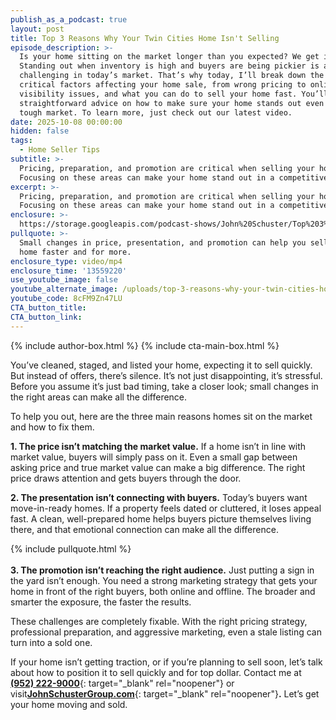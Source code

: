 ```yaml
---
publish_as_a_podcast: true
layout: post
title: Top 3 Reasons Why Your Twin Cities Home Isn't Selling
episode_description: >-
  Is your home sitting on the market longer than you expected? We get it.
  Standing out when inventory is high and buyers are being pickier is a lot more
  challenging in today’s market. That’s why today, I’ll break down the three
  critical factors affecting your home sale, from wrong pricing to online
  visibility issues, and what you can do to sell your home fast. You’ll get
  straightforward advice on how to make sure your home stands out even in a
  tough market. To learn more, just check out our latest video.
date: 2025-10-08 00:00:00
hidden: false
tags:
  - Home Seller Tips
subtitle: >-
  Pricing, preparation, and promotion are critical when selling your home.
  Focusing on these areas can make your home stand out in a competitive market.
excerpt: >-
  Pricing, preparation, and promotion are critical when selling your home.
  Focusing on these areas can make your home stand out in a competitive market.
enclosure: >-
  https://storage.googleapis.com/podcast-shows/John%20Schuster/Top%203%20Reasons%20Why%20Your%20Twin%20Cities%20Home%20Isn't%20Selling.mp4
pullquote: >-
  Small changes in price, presentation, and promotion can help you sell your
  home faster and for more.
enclosure_type: video/mp4
enclosure_time: '13559220'
use_youtube_image: false
youtube_alternate_image: /uploads/top-3-reasons-why-your-twin-cities-home-isn-t-selling.jpg
youtube_code: 8cFM9Zn47LU
CTA_button_title:
CTA_button_link:
---
```

{% include author-box.html %} {% include cta-main-box.html %}

You’ve cleaned, staged, and listed your home, expecting it to sell quickly. But instead of offers, there’s silence. It’s not just disappointing, it’s stressful. Before you assume it’s just bad timing, take a closer look; small changes in the right areas can make all the difference.

To help you out, here are the three main reasons homes sit on the market and how to fix them.

**1\. The price isn’t matching the market value.** If a home isn’t in line with market value, buyers will simply pass on it. Even a small gap between asking price and true market value can make a big difference. The right price draws attention and gets buyers through the door.

**2\. The presentation isn’t connecting with buyers.** Today’s buyers want move-in-ready homes. If a property feels dated or cluttered, it loses appeal fast. A clean, well-prepared home helps buyers picture themselves living there, and that emotional connection can make all the difference.

{% include pullquote.html %}<br><br>**3\. The promotion isn’t reaching the right audience.** Just putting a sign in the yard isn’t enough. You need a strong marketing strategy that gets your home in front of the right buyers, both online and offline. The broader and smarter the exposure, the faster the results.

These challenges are completely fixable. With the right pricing strategy, professional preparation, and aggressive marketing, even a stale listing can turn into a sold one.

If your home isn’t getting traction, or if you’re planning to sell soon, let’s talk about how to position it to sell quickly and for top dollar. Contact me at [**(952) 222-9000**](tel:9522229000){: target="_blank" rel="noopener"} or visit[**JohnSchusterGroup.com**](http://johnschustergroup.com){: target="_blank" rel="noopener"}**.** Let’s get your home moving and sold.